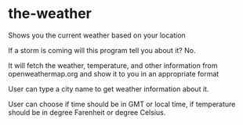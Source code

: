 # the-weather

Shows you the current weather based on your location

If a storm is coming will this program tell you about it? No.

It will fetch the weather, temperature, and other information from openweathermap.org and show it to you in an appropriate format

User can type a city name to get weather information about it.

User can choose if time should be in GMT or local time, if temperature should be in degree Farenheit or degree Celsius.
